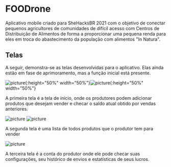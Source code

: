 # FOODrone

Aplicativo mobile criado para SheHacksBR 2021 com o objetivo de conectar pequenos agricultores de comunidades de difícil acesso com Centros de Distribuição de Alimentos de forma a proporcionar uma pequena renda para eles em troca do abastecimento da população com alimentos "In Natura".

## Telas

A seguir, demonstra-se as telas desenvolvidas para o aplicativo. Elas ainda estão em fase de aprimoramento, mas a função inicial está presente.

![picture](imagens/06.png){:height="50%" width="50%"}![picture](imagens/07.png){:height="50%" width="50%"}

A primeira tela é a tela de início, onde os produtores podem adicionar produtos que desejam vender e checar o saldo atual obtido por vendas anteriores.

![picture](imagens/08.png) ![picture](imagens/09.png)

A segunda tela é uma lista de todos produtos que o produtor tem para vender

![picture](imagens/10.png)

A terceira tela é a conta do produtor onde ele pode checar suas configurações, seu histórico de envios e estatísticas de seus lucros.



